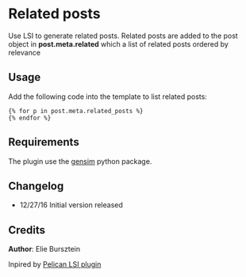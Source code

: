 # Related posts

Use LSI to generate related posts. Related posts are added to the post object in **post.meta.related** which a list of related posts ordered by relevance

## Usage

Add the following code into the template to list related posts:

```jinja2
{% for p in post.meta.related_posts %}
{% endfor %}
```

## Requirements

The plugin use the [gensim](https://radimrehurek.com/gensim/) python package.


## Changelog

- 12/27/16 Initial version released

## Credits

**Author**: Elie Bursztein

Inpired by [Pelican LSI plugin](http://www.datasciencebytes.com/bytes/2014/11/20/using-topic-modeling-to-find-related-blog-posts/)